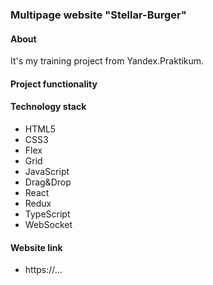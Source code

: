 ### Multipage website "Stellar-Burger"

#### About
It's my training project from Yandex.Praktikum.

#### Project functionality

#### Technology stack
- HTML5
- CSS3
- Flex
- Grid
- JavaScript
- Drag&Drop
- React
- Redux
- TypeScript
- WebSocket

#### Website link
- https://...